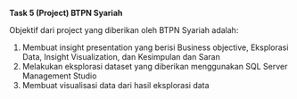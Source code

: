 **Task 5 (Project) BTPN Syariah**

Objektif dari project yang diberikan oleh BTPN Syariah adalah:
1. Membuat insight presentation yang berisi Business objective, Eksplorasi Data, Insight Visualization, dan Kesimpulan dan Saran
2. Melakukan eksplorasi dataset yang diberikan menggunakan SQL Server Management Studio
3. Membuat visualisasi data dari hasil eksplorasi data
